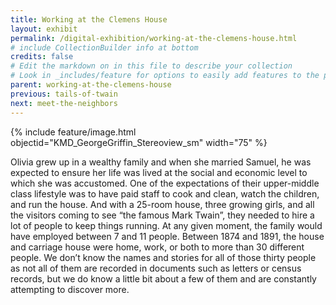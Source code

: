 ```yaml
---
title: Working at the Clemens House
layout: exhibit
permalink: /digital-exhibition/working-at-the-clemens-house.html
# include CollectionBuilder info at bottom
credits: false
# Edit the markdown on in this file to describe your collection
# Look in _includes/feature for options to easily add features to the page
parent: working-at-the-clemens-house
previous: tails-of-twain
next: meet-the-neighbors
---
```


{% include feature/image.html objectid="KMD_GeorgeGriffin_Stereoview_sm" width="75" %}

Olivia grew up in a wealthy family and when she married Samuel, he was expected to ensure her life was lived at the social and economic level to which she was accustomed.  One of the expectations of their upper-middle class lifestyle was to have paid staff to cook and clean, watch the children, and run the house. And with a 25-room house, three growing girls, and all the visitors coming to see “the famous Mark Twain”, they needed to hire a lot of people to keep things running. At any given moment, the family would have employed between 7 and 11 people. Between 1874 and 1891, the house and carriage house were home, work, or both to more than 30 different people. We don’t know the names and stories for all of those thirty people as not all of them are recorded in documents such as letters or census records, but we do know a little bit about a few of them and are constantly attempting to discover more.
